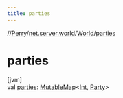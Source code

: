```yaml
---
title: parties
---
```

//[Perry](../../../index.html)/[net.server.world](../index.html)/[World](index.html)/[parties](parties.html)



# parties



[jvm]\
val [parties](parties.html): [MutableMap](https://kotlinlang.org/api/latest/jvm/stdlib/kotlin.collections/-mutable-map/index.html)<[Int](https://kotlinlang.org/api/latest/jvm/stdlib/kotlin/-int/index.html), [Party](../-party/index.html)>




